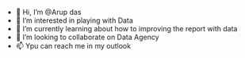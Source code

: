 - 👋 Hi, I’m @Arup das
- 👀 I’m interested in playing with Data
- 🌱 I’m currently learning about how to improving the report with data
- 💞️ I’m looking to collaborate on Data Agency
- 📫 Ypu can reach me in my outlook 


<!---
Arupdass/Arupdass is a ✨ special ✨ repository because its `README.md` (this file) appears on your GitHub profile.
You can click the Preview link to take a look at your changes.
--->
